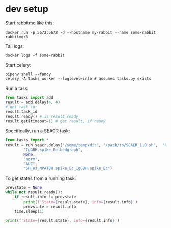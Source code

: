 
# dev setup

Start rabbitmq like this:

```
docker run -p 5672:5672 -d --hostname my-rabbit --name some-rabbit rabbitmq:3
```

Tail logs:

```
docker logs -f some-rabbit
```

Start celery:

```
pipenv shell --fancy
celery -A tasks worker --loglevel=info # assumes tasks.py exists
```

Run a task:

```python
from tasks import add
result = add.delay(4, 4)
# get task id:
result.task_id
result.ready() # is result ready
result.get(timeout=1) # get result, if ready
```

Specifically, run a SEACR task:

```python
from tasks import *
result = run_seacr.delay("/some/temp/dir", "/path/to/SEACR_1.0.sh",  "NPATBH.spike_Ec.bedgraph",
        "IgGBH.spike_Ec.bedgraph",
        None,
        "norm",
        "AUC",
        "SH_Hs_NPATBH.spike_Ec_IgGBH.spike_Ec")
```

To get states from a running task:

```python
prevstate = None
while not result.ready():
    if result.info != prevstate:
        print(f'State={result.state}, info={result.info}')
        prevstate = result.info
    time.sleep(1)

print(f'State={result.state}, info={result.info}')
```
